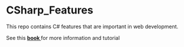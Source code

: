 # CSharp_Features
This repo contains C# features that are important in web development. 

<p>See this <strong><a href="https://books.google.com/books?id=iEQWDQAAQBAJ&pg=PA276&lpg=PA276&dq=sjopping+cart+summary+nav+bar+asp.net+core&source=bl&ots=tKXQ8nz0gq&sig=ACfU3U3HDw7KWJyJJdd2ECATXuByWm_USw&hl=en&sa=X&ved=2ahUKEwiZ1OXAtqTiAhXona0KHQB1BGEQ6AEwA3oECAgQAQ#v=onepage&q&f=false">book </a></strong>
for more information and tutorial </p>
